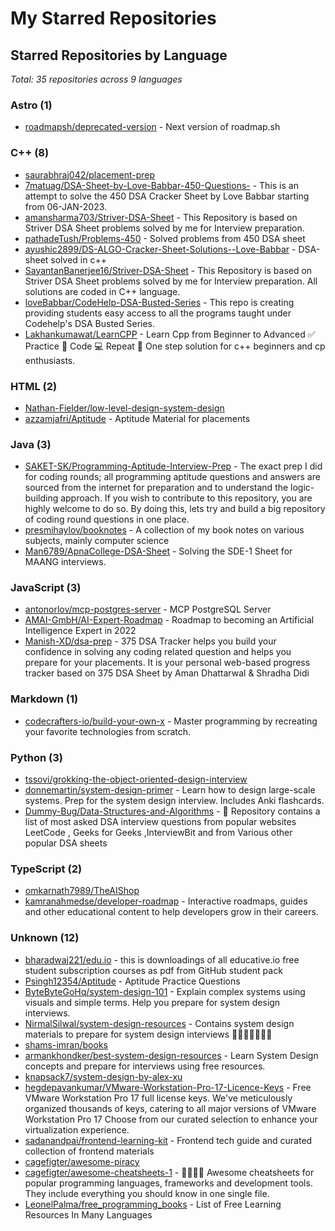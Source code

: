 # My Starred Repositories

<!-- STARRED_REPOS_START -->
## Starred Repositories by Language

*Total: 35 repositories across 9 languages*

### Astro (1)

- [roadmapsh/deprecated-version](https://github.com/roadmapsh/deprecated-version) - Next version of roadmap.sh

### C++ (8)

- [saurabhraj042/placement-prep](https://github.com/saurabhraj042/placement-prep)
- [7matuag/DSA-Sheet-by-Love-Babbar-450-Questions-](https://github.com/7matuag/DSA-Sheet-by-Love-Babbar-450-Questions-) - This is an attempt to solve the 450 DSA Cracker Sheet by Love Babbar starting from 06-JAN-2023. 
- [amansharma703/Striver-DSA-Sheet](https://github.com/amansharma703/Striver-DSA-Sheet) - This Repository is based on Striver DSA Sheet problems solved by me for Interview preparation.
- [pathadeTush/Problems-450](https://github.com/pathadeTush/Problems-450) - Solved problems from 450 DSA sheet
- [ayushic2899/DS-ALGO-Cracker-Sheet-Solutions--Love-Babbar](https://github.com/ayushic2899/DS-ALGO-Cracker-Sheet-Solutions--Love-Babbar) - DSA-sheet solved in c++
- [SayantanBanerjee16/Striver-DSA-Sheet](https://github.com/SayantanBanerjee16/Striver-DSA-Sheet) - This Repository is based on Striver DSA Sheet problems solved by me for Interview preparation. All solutions are coded in C++ language.
- [loveBabbar/CodeHelp-DSA-Busted-Series](https://github.com/loveBabbar/CodeHelp-DSA-Busted-Series) - This repo is creating providing students easy access to all the programs taught under Codehelp's DSA Busted Series.
- [Lakhankumawat/LearnCPP](https://github.com/Lakhankumawat/LearnCPP) - Learn Cpp from Beginner to Advanced ✅ Practice 🎯 Code 💻 Repeat 🔁    One step solution for c++ beginners and cp enthusiasts.

### HTML (2)

- [Nathan-Fielder/low-level-design-system-design](https://github.com/Nathan-Fielder/low-level-design-system-design)
- [azzamjafri/Aptitude](https://github.com/azzamjafri/Aptitude) - Aptitude Material for placements

### Java (3)

- [SAKET-SK/Programming-Aptitude-Interview-Prep](https://github.com/SAKET-SK/Programming-Aptitude-Interview-Prep) - The exact prep I did for coding rounds; all programming aptitude questions and answers are sourced from the internet for preparation and to understand the logic-building approach. If you wish to contribute to this repository, you are highly welcome to do so. By doing this, lets try and build a big repository of coding round questions in one place.
- [presmihaylov/booknotes](https://github.com/presmihaylov/booknotes) - A collection of my book notes on various subjects, mainly computer science
- [Man6789/ApnaCollege-DSA-Sheet](https://github.com/Man6789/ApnaCollege-DSA-Sheet) - Solving the SDE-1 Sheet for MAANG interviews.

### JavaScript (3)

- [antonorlov/mcp-postgres-server](https://github.com/antonorlov/mcp-postgres-server) - MCP PostgreSQL Server
- [AMAI-GmbH/AI-Expert-Roadmap](https://github.com/AMAI-GmbH/AI-Expert-Roadmap) - Roadmap to becoming an Artificial Intelligence Expert in 2022
- [Manish-XD/dsa-prep](https://github.com/Manish-XD/dsa-prep) - 375 DSA Tracker helps you build your confidence in solving any coding related question and helps you prepare for your placements. It is your personal web-based progress tracker based on 375 DSA Sheet by Aman Dhattarwal & Shradha Didi

### Markdown (1)

- [codecrafters-io/build-your-own-x](https://github.com/codecrafters-io/build-your-own-x) - Master programming by recreating your favorite technologies from scratch.

### Python (3)

- [tssovi/grokking-the-object-oriented-design-interview](https://github.com/tssovi/grokking-the-object-oriented-design-interview)
- [donnemartin/system-design-primer](https://github.com/donnemartin/system-design-primer) - Learn how to design large-scale systems. Prep for the system design interview.  Includes Anki flashcards.
- [Dummy-Bug/Data-Structures-and-Algorithms](https://github.com/Dummy-Bug/Data-Structures-and-Algorithms) - 🍟 Repository contains a list of most asked DSA interview questions from popular websites LeetCode , Geeks for Geeks ,InterviewBit and from Various other popular DSA sheets

### TypeScript (2)

- [omkarnath7989/TheAIShop](https://github.com/omkarnath7989/TheAIShop)
- [kamranahmedse/developer-roadmap](https://github.com/kamranahmedse/developer-roadmap) - Interactive roadmaps, guides and other educational content to help developers grow in their careers.

### Unknown (12)

- [bharadwaj221/edu.io](https://github.com/bharadwaj221/edu.io) - this is downloadings of all educative.io free student subscription courses as pdf from GitHub student pack
- [Psingh12354/Aptitude](https://github.com/Psingh12354/Aptitude) - Aptitude Practice Questions
- [ByteByteGoHq/system-design-101](https://github.com/ByteByteGoHq/system-design-101) - Explain complex systems using visuals and simple terms. Help you prepare for system design interviews.
- [NirmalSilwal/system-design-resources](https://github.com/NirmalSilwal/system-design-resources) - Contains system design materials to prepare for system design interviews 🚩👨‍💻👨‍💻👨‍💻 
- [shams-imran/books](https://github.com/shams-imran/books)
- [armankhondker/best-system-design-resources](https://github.com/armankhondker/best-system-design-resources) - Learn System Design concepts and prepare for interviews using free resources. 
- [knapsack7/system-design-by-alex-xu](https://github.com/knapsack7/system-design-by-alex-xu)
- [hegdepavankumar/VMware-Workstation-Pro-17-Licence-Keys](https://github.com/hegdepavankumar/VMware-Workstation-Pro-17-Licence-Keys) - Free VMware Workstation Pro 17 full license keys. We've meticulously organized thousands of keys, catering to all major versions of VMware Workstation Pro 17 Choose from our curated selection to enhance your virtualization experience.
- [sadanandpai/frontend-learning-kit](https://github.com/sadanandpai/frontend-learning-kit) - Frontend tech guide and curated collection of frontend materials
- [cagefigter/awesome-piracy](https://github.com/cagefigter/awesome-piracy)
- [cagefigter/awesome-cheatsheets-1](https://github.com/cagefigter/awesome-cheatsheets-1) - 👩‍💻👨‍💻 Awesome cheatsheets for popular programming languages, frameworks and development tools. They include everything you should know in one single file.
- [LeonelPalma/free_programming_books](https://github.com/LeonelPalma/free_programming_books) - List of Free Learning Resources In Many Languages


<!-- STARRED_REPOS_END -->
